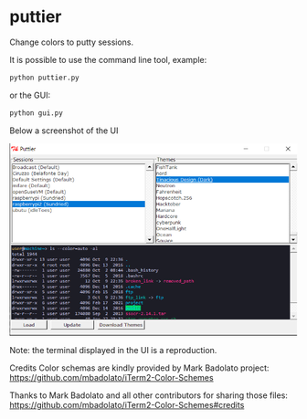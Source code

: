 # puttier
Change colors to putty sessions.

It is possible to use the command line tool, example:

```sh
python puttier.py
```

or the GUI:

```sh
python gui.py
```

Below a screenshot of the UI

![Alt text](example.png?raw=true "Example")

 Note: the terminal displayed in the UI is a reproduction.

Credits
Color schemas are kindly provided by Mark Badolato project:
https://github.com/mbadolato/iTerm2-Color-Schemes

Thanks to Mark Badolato and all other contributors for sharing those files:
https://github.com/mbadolato/iTerm2-Color-Schemes#credits
